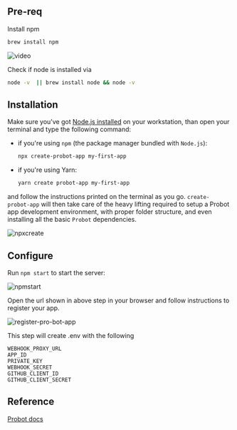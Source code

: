 ## Pre-req

Install npm

```sh
brew install npm
```
![video](https://user-images.githubusercontent.com/10250297/173398724-12cbcc35-81b2-4b08-832d-737b928e960a.gif)


Check if node is installed via

```sh
node -v  || brew install node && node -v                                                           
```

## Installation

Make sure you've got [Node.js installed](https://Node.js.org/en/download/) on your workstation, than open your terminal and type the following command:

- if you're using `npm` (the package manager bundled with `Node.js`):

  ```sh
  npx create-probot-app my-first-app
  ```

- if you're using Yarn:

  ```sh
  yarn create probot-app my-first-app
  ```

and follow the instructions printed on the terminal as you go. `create-probot-app` will then take care of the heavy lifting required to setup a Probot app development environment, with proper folder structure, and even installing all the basic `Probot` dependencies.

![npxcreate](https://user-images.githubusercontent.com/10250297/173399590-882adfbb-c2ab-43d2-a7dd-470e7694366b.gif)



## Configure

Run `npm start` to start the server:

![npmstart](https://user-images.githubusercontent.com/10250297/173401958-5191fb8d-7341-450a-9bd3-e840a6557cfe.gif)

Open the url shown in above step in your browser and follow instructions to register your app.

![register-pro-bot-app](https://user-images.githubusercontent.com/10250297/173406587-b9c9f429-3f5c-4c13-ade2-94d99ef0e70a.gif)


This step will create .env with the following

```
WEBHOOK_PROXY_URL
APP_ID
PRIVATE_KEY
WEBHOOK_SECRET
GITHUB_CLIENT_ID
GITHUB_CLIENT_SECRET
```

## Reference
[Probot docs](https://probot.github.io/docs) 
